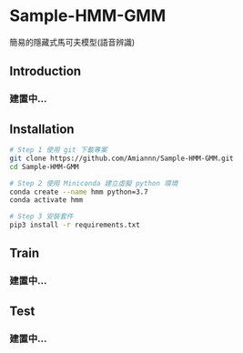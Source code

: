 # Sample-HMM-GMM
簡易的隱藏式馬可夫模型(語音辨識)

## Introduction
### 建置中...

## Installation
```bash
# Step 1 使用 git 下載專案
git clone https://github.com/Amiannn/Sample-HMM-GMM.git
cd Sample-HMM-GMM

# Step 2 使用 Miniconda 建立虛擬 python 環境
conda create --name hmm python=3.7
conda activate hmm

# Step 3 安裝套件
pip3 install -r requirements.txt
```

## Train
### 建置中...

## Test
### 建置中...
